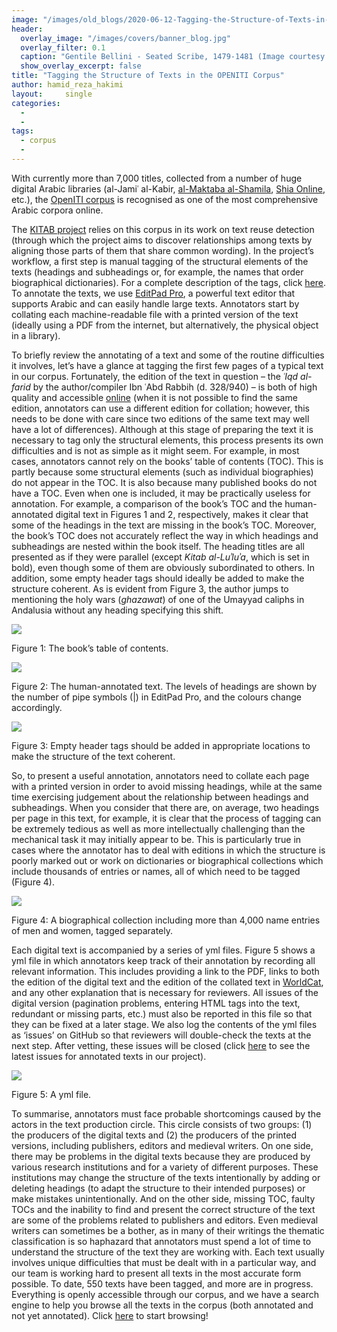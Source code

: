 ```yaml
---
image: "/images/old_blogs/2020-06-12-Tagging-the-Structure-of-Texts-in-the-OPENITI-Corpus//media/image1.png"
header:
  overlay_image: "/images/covers/banner_blog.jpg"
  overlay_filter: 0.1
  caption: "Gentile Bellini - Seated Scribe, 1479-1481 (Image courtesy of [Isabella Stewart Gardner Museum](https://www.gardnermuseum.org/experience/collection/10755), Boston)" 
  show_overlay_excerpt: false 
title: "Tagging the Structure of Texts in the OPENITI Corpus"			
author: hamid_reza_hakimi		
layout:		single
categories:
  - 
  - 
tags:
  - corpus
  - 
---
```

With currently more than 7,000 titles, collected from a number of huge digital Arabic libraries (al-Jamiʿ al-Kabir, [al-Maktaba al-Shamila](http://www.shamela.ws/), [Shia Online](http://shiaonlinelibrary.com/), etc.), the [OpenITI corpus](https://github.com/OpenITI) is recognised as one of the most comprehensive Arabic corpora online.

The [KITAB project](http://kitab-project.org/about/) relies on this corpus in its work on text reuse detection (through which the project aims to discover relationships among texts by aligning those parts of them that share common wording). In the project’s workflow, a first step is manual tagging of the structural elements of the texts (headings and subheadings or, for example, the names that order biographical dictionaries). For a complete description of the tags, click [here](https://alraqmiyyat.github.io/mARkdown/). To annotate the texts, we use [EditPad Pro](https://www.editpadpro.com/), a powerful text editor that supports Arabic and can easily handle large texts. Annotators start by collating each machine-readable file with a printed version of the text (ideally using a PDF from the internet, but alternatively, the physical object in a library).

To briefly review the annotating of a text and some of the routine difficulties it involves, let’s have a glance at tagging the first few pages of a typical text in our corpus. Fortunately, the edition of the text in question – the *ʿIqd al-farid* by the author/compiler Ibn ʿAbd Rabbih (d. 328/940) – is both of high quality and accessible [online](https://archive.org/details/WAQ82391) (when it is not possible to find the same edition, annotators can use a different edition for collation; however, this needs to be done with care since two editions of the same text may well have a lot of differences). Although at this stage of preparing the text it is necessary to tag only the structural elements, this process presents its own difficulties and is not as simple as it might seem. For example, in most cases, annotators cannot rely on the books’ table of contents (TOC). This is partly because some structural elements (such as individual biographies) do not appear in the TOC. It is also because many published books do not have a TOC. Even when one is included, it may be practically useless for annotation. For example, a comparison of the book’s TOC and the human-annotated digital text in Figures 1 and 2, respectively, makes it clear that some of the headings in the text are missing in the book’s TOC. Moreover, the book’s TOC does not accurately reflect the way in which headings and subheadings are nested within the book itself. The heading titles are all presented as if they were parallel (except *Kitab al-Luʾluʾa*, which is set in bold), even though some of them are obviously subordinated to others. In addition, some empty header tags should ideally be added to make the structure coherent. As is evident from Figure 3, the author jumps to mentioning the holy wars (*ghazawat*) of one of the Umayyad caliphs in Andalusia without any heading specifying this shift.

[![](/images/old_blogs/2020-06-12-Tagging-the-Structure-of-Texts-in-the-OPENITI-Corpus//media/image1.png)](/images/old_blogs/2020-06-12-Tagging-the-Structure-of-Texts-in-the-OPENITI-Corpus//media/image1.png)

Figure 1: The book’s table of contents.

[![](/images/old_blogs/2020-06-12-Tagging-the-Structure-of-Texts-in-the-OPENITI-Corpus//media/image2.png)](/images/old_blogs/2020-06-12-Tagging-the-Structure-of-Texts-in-the-OPENITI-Corpus//media/image2.png)

Figure 2: The human-annotated text. The levels of headings are shown by the number of pipe symbols (\|) in EditPad Pro, and the colours change accordingly.

[![](/images/old_blogs/2020-06-12-Tagging-the-Structure-of-Texts-in-the-OPENITI-Corpus//media/image3.png)](/images/old_blogs/2020-06-12-Tagging-the-Structure-of-Texts-in-the-OPENITI-Corpus//media/image3.png)

Figure 3: Empty header tags should be added in appropriate locations to make the structure of the text coherent.

So, to present a useful annotation, annotators need to collate each page with a printed version in order to avoid missing headings, while at the same time exercising judgement about the relationship between headings and subheadings. When you consider that there are, on average, two headings per page in this text, for example, it is clear that the process of tagging can be extremely tedious as well as more intellectually challenging than the mechanical task it may initially appear to be. This is particularly true in cases where the annotator has to deal with editions in which the structure is poorly marked out or work on dictionaries or biographical collections which include thousands of entries or names, all of which need to be tagged (Figure 4).

[![](/images/old_blogs/2020-06-12-Tagging-the-Structure-of-Texts-in-the-OPENITI-Corpus//media/image4.png)](/images/old_blogs/2020-06-12-Tagging-the-Structure-of-Texts-in-the-OPENITI-Corpus//media/image4.png)

Figure 4: A biographical collection including more than 4,000 name entries of men and women, tagged separately.

Each digital text is accompanied by a series of yml files. Figure 5 shows a yml file in which annotators keep track of their annotation by recording all relevant information. This includes providing a link to the PDF, links to both the edition of the digital text and the edition of the collated text in [WorldCat](https://www.worldcat.org/), and any other explanation that is necessary for reviewers. All issues of the digital version (pagination problems, entering HTML tags into the text, redundant or missing parts, etc.) must also be reported in this file so that they can be fixed at a later stage. We also log the contents of the yml files as ‘issues’ on GitHub so that reviewers will double-check the texts at the next step. After vetting, these issues will be closed (click [here](https://github.com/OpenITI/Annotation/issues) to see the latest issues for annotated texts in our project).

[![](/images/old_blogs/2020-06-12-Tagging-the-Structure-of-Texts-in-the-OPENITI-Corpus//media/image5.png)](/images/old_blogs/2020-06-12-Tagging-the-Structure-of-Texts-in-the-OPENITI-Corpus//media/image5.png)

Figure 5: A yml file.

To summarise, annotators must face probable shortcomings caused by the actors in the text production circle. This circle consists of two groups: (1) the producers of the digital texts and (2) the producers of the printed versions, including publishers, editors and medieval writers. On one side, there may be problems in the digital texts because they are produced by various research institutions and for a variety of different purposes. These institutions may change the structure of the texts intentionally by adding or deleting headings (to adapt the structure to their intended purposes) or make mistakes unintentionally. And on the other side, missing TOC, faulty TOCs and the inability to find and present the correct structure of the text are some of the problems related to publishers and editors. Even medieval writers can sometimes be a bother, as in many of their writings the thematic classification is so haphazard that annotators must spend a lot of time to understand the structure of the text they are working with. Each text usually involves unique difficulties that must be dealt with in a particular way, and our team is working hard to present all texts in the most accurate form possible. To date, 550 texts have been tagged, and more are in progress. Everything is openly accessible through our corpus, and we have a search engine to help you browse all the texts in the corpus (both annotated and not yet annotated). Click [here](https://kitab-corpus-metadata.azurewebsites.net/) to start browsing!
